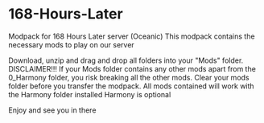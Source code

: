 # 168-Hours-Later
Modpack for 168 Hours Later server (Oceanic)
This modpack contains the necessary mods to play on our server

Download, unzip and drag and drop all folders into your "Mods" folder.
DISCLAIMER!!!
If your Mods folder contains any other mods apart from the 0_Harmony folder, you risk breaking all the other mods. 
Clear your mods folder before you transfer the modpack. All mods contained will work with the Harmony folder installed
Harmony is optional

Enjoy and see you in there
